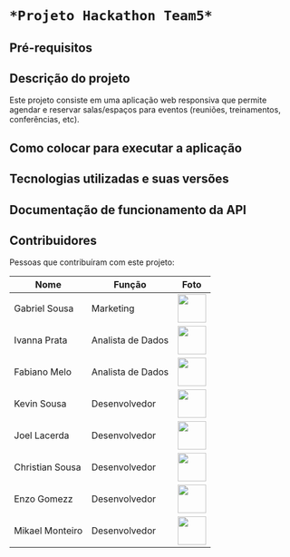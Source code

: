 # ```*Projeto Hackathon Team5*```

## Pré-requisitos

## Descrição do projeto

Este projeto consiste em uma aplicação web responsiva que permite agendar e reservar salas/espaços para eventos (reuniões, treinamentos, conferências, etc).

## Como colocar para executar a aplicação

## Tecnologias utilizadas e suas versões

## Documentação de funcionamento da API

## Contribuidores

Pessoas que contribuíram com este projeto:

| Nome | Função | Foto |
| --------------- | ----------------- | --------------------------------------------------------------- |
| Gabriel Sousa   | Marketing         | <img src="https://github.com/gabriellsousa.png" width="50">     |
| Ivanna Prata    | Analista de Dados | <img src="https://github.com/ivannaprata.png" width="50">       |
| Fabiano Melo    | Analista de Dados | <img src="https://github.com/fabianopmelo.png" width="50">      |
| Kevin Sousa     | Desenvolvedor     | <img src="https://github.com/kevinDsousa.png" width="50">       |
| Joel Lacerda    | Desenvolvedor     | <img src="https://github.com/joellacerda.png" width="50">       |
| Christian Sousa | Desenvolvedor     | <img src="https://github.com/christiansousadev.png" width="50"> |
| Enzo Gomezz     | Desenvolvedor     | <img src="https://github.com/enzogomezz.png" width="50">        |
| Mikael Monteiro | Desenvolvedor     | <img src="https://github.com/mikaelmonteirodev.png" width="50">






